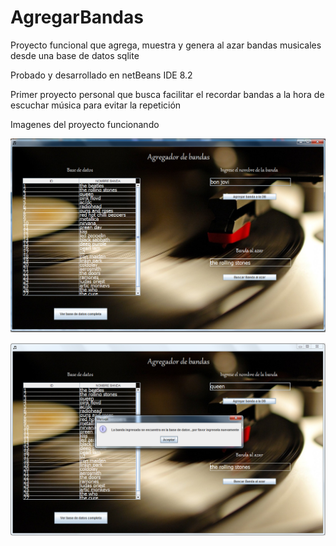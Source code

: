 # AgregarBandas
Proyecto funcional que agrega, muestra y genera al azar bandas musicales desde una base de datos sqlite

Probado y desarrollado en netBeans IDE 8.2

Primer proyecto personal que busca facilitar el recordar bandas a la hora de escuchar música para evitar la repetición

Imagenes del proyecto funcionando

![](Imagenes%20proyecto%20bandas/proyectoFuncional.png)

![](Imagenes%20proyecto%20bandas/validacionBandaRepetida.png)
